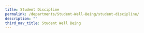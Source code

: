 ```yaml
---
title: Student Discipline
permalink: /departments/Student-Well-Being/student-discipline/
description: ""
third_nav_title: Student Well Being
---
```

